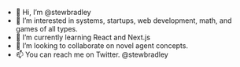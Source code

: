 - 👋 Hi, I’m @stewbradley
- 👀 I’m interested in systems, startups, web development, math, and games of all types.
- 🌱 I’m currently learning React and Next.js 
- 💞️ I’m looking to collaborate on novel agent concepts.
- 📫 You can reach me on Twitter. @stewbradley

<!---
stewbradley/stewbradley is a ✨ special ✨ repository because its `README.md` (this file) appears on your GitHub profile.
You can click the Preview link to take a look at your changes.
--->

